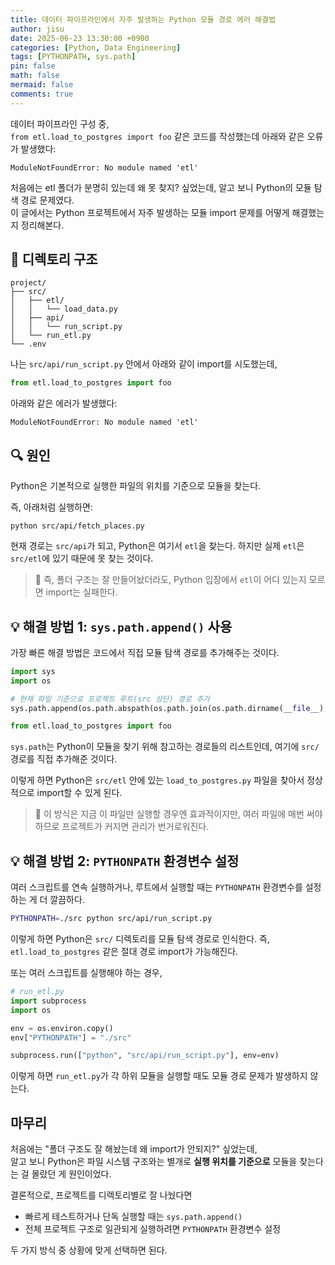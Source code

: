 ```yaml
---
title: 데이터 파이프라인에서 자주 발생하는 Python 모듈 경로 에러 해결법
author: jisu
date: 2025-06-23 13:30:00 +0900
categories: [Python, Data Engineering]
tags: [PYTHONPATH, sys.path]
pin: false
math: false
mermaid: false
comments: true
---
```


데이터 파이프라인 구성 중,  
`from etl.load_to_postgres import foo` 같은 코드를 작성했는데 아래와 같은 오류가 발생했다:

```
ModuleNotFoundError: No module named 'etl'
```

처음에는 etl 폴더가 분명히 있는데 왜 못 찾지? 싶었는데, 알고 보니 Python의 모듈 탐색 경로 문제였다.  
이 글에서는 Python 프로젝트에서 자주 발생하는 모듈 import 문제를 어떻게 해결했는지 정리해본다.

## 📁 디렉토리 구조

```
project/
├── src/
│   ├── etl/
│   │   └── load_data.py      
│   ├── api/
│   │   └── run_script.py      
│   └── run_etl.py           
└── .env
```

나는 `src/api/run_script.py` 안에서 아래와 같이 import를 시도했는데,

```python
from etl.load_to_postgres import foo
```

아래와 같은 에러가 발생했다:

```
ModuleNotFoundError: No module named 'etl'
```


## 🔍 원인 
Python은 기본적으로 실행한 파일의 위치를 기준으로 모듈을 찾는다.

즉, 아래처럼 실행하면:

```
python src/api/fetch_places.py
```

현재 경로는 `src/api`가 되고, Python은 여기서 `etl`을 찾는다.
하지만 실제 `etl`은 `src/etl`에 있기 때문에 못 찾는 것이다.

> 📌 즉, 폴더 구조는 잘 만들어놨더라도,
> Python 입장에서 `etl`이 어디 있는지 모르면 import는 실패한다.


## 💡 해결 방법 1: `sys.path.append()` 사용

가장 빠른 해결 방법은 코드에서 직접 모듈 탐색 경로를 추가해주는 것이다.

```python
import sys
import os

# 현재 파일 기준으로 프로젝트 루트(src 상단) 경로 추가
sys.path.append(os.path.abspath(os.path.join(os.path.dirname(__file__), '..')))

from etl.load_to_postgres import foo
```

`sys.path`는 Python이 모듈을 찾기 위해 참고하는 경로들의 리스트인데,
여기에 `src/` 경로를 직접 추가해준 것이다.

이렇게 하면 Python은 `src/etl` 안에 있는 `load_to_postgres.py` 파일을 찾아서 정상적으로 import할 수 있게 된다.

>  📌 이 방식은 지금 이 파일만 실행할 경우엔 효과적이지만,
> 여러 파일에 매번 써야 하므로 프로젝트가 커지면 관리가 번거로워진다.


## 💡 해결 방법 2: `PYTHONPATH` 환경변수 설정

여러 스크립트를 연속 실행하거나, 루트에서 실행할 때는 `PYTHONPATH` 환경변수를 설정하는 게 더 깔끔하다.

```bash
PYTHONPATH=./src python src/api/run_script.py
```

이렇게 하면 Python은 `src/` 디렉토리를 모듈 탐색 경로로 인식한다.
즉, `etl.load_to_postgres` 같은 절대 경로 import가 가능해진다.

또는 여러 스크립트를 실행해야 하는 경우,

```python
# run_etl.py
import subprocess
import os

env = os.environ.copy()
env["PYTHONPATH"] = "./src"

subprocess.run(["python", "src/api/run_script.py"], env=env)
```

이렇게 하면 `run_etl.py`가 각 하위 모듈을 실행할 때도 모듈 경로 문제가 발생하지 않는다.

## 마무리
처음에는 "폴더 구조도 잘 해놨는데 왜 import가 안되지?" 싶었는데,  
알고 보니 Python은 파일 시스템 구조와는 별개로 **실행 위치를 기준으로** 모듈을 찾는다는 걸 몰랐던 게 원인이었다.

결론적으로, 프로젝트를 디렉토리별로 잘 나눴다면

- 빠르게 테스트하거나 단독 실행할 때는 `sys.path.append()`  
- 전체 프로젝트 구조로 일관되게 실행하려면 `PYTHONPATH` 환경변수 설정

두 가지 방식 중 상황에 맞게 선택하면 된다.
